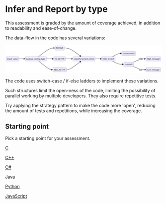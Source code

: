 # Infer and Report by type

This assessment is graded by the amount of coverage achieved, in addition to readability and ease-of-change.

The data-flow in the code has several variations:

![](data-flow.jpg)

The code uses switch-case / if-else ladders to implement these variations.

Such structures limit the open-ness of the code,
limiting the possibility of parallel working by multiple developers.
They also require repetitive tests.

Try applying the strategy pattern to make the code more 'open', reducing the amount of tests and repetitions, while increasing the coverage.


## Starting point

Pick a starting point for your assessment.

[C](https://classroom.github.com/a/NNrL9KFC)

[C++](https://classroom.github.com/a/_eph36ll)

[C#](https://classroom.github.com/a/r-2p5RpP)

[Java](https://classroom.github.com/a/XSobgcZT)

[Python](https://classroom.github.com/a/60iD4Nh-)

[JavaScript](https://classroom.github.com/a/ezu5L4dk)
